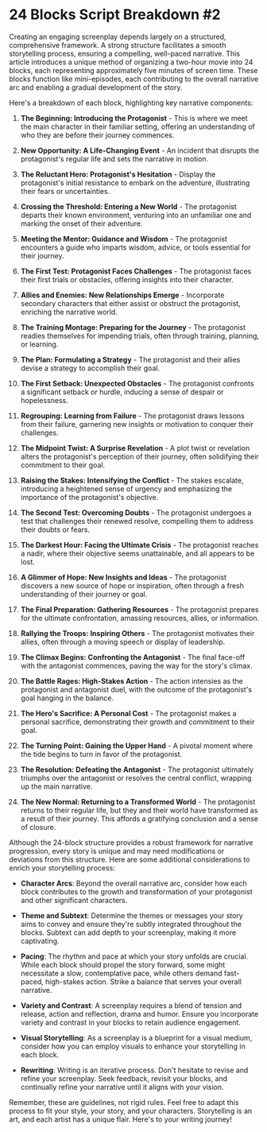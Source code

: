 # 24 Blocks Script Breakdown #2

Creating an engaging screenplay depends largely on a structured, comprehensive framework. A strong structure facilitates a smooth storytelling process, ensuring a compelling, well-paced narrative. This article introduces a unique method of organizing a two-hour movie into 24 blocks, each representing approximately five minutes of screen time. These blocks function like mini-episodes, each contributing to the overall narrative arc and enabling a gradual development of the story.

Here's a breakdown of each block, highlighting key narrative components:

1. **The Beginning: Introducing the Protagonist** - This is where we meet the main character in their familiar setting, offering an understanding of who they are before their journey commences.

2. **New Opportunity: A Life-Changing Event** - An incident that disrupts the protagonist's regular life and sets the narrative in motion.

3. **The Reluctant Hero: Protagonist's Hesitation** - Display the protagonist's initial resistance to embark on the adventure, illustrating their fears or uncertainties.

4. **Crossing the Threshold: Entering a New World** - The protagonist departs their known environment, venturing into an unfamiliar one and marking the onset of their adventure.

5. **Meeting the Mentor: Guidance and Wisdom** - The protagonist encounters a guide who imparts wisdom, advice, or tools essential for their journey.

6. **The First Test: Protagonist Faces Challenges** - The protagonist faces their first trials or obstacles, offering insights into their character.

7. **Allies and Enemies: New Relationships Emerge** - Incorporate secondary characters that either assist or obstruct the protagonist, enriching the narrative world.

8. **The Training Montage: Preparing for the Journey** - The protagonist readies themselves for impending trials, often through training, planning, or learning.

9. **The Plan: Formulating a Strategy** - The protagonist and their allies devise a strategy to accomplish their goal.

10. **The First Setback: Unexpected Obstacles** - The protagonist confronts a significant setback or hurdle, inducing a sense of despair or hopelessness.

11. **Regrouping: Learning from Failure** - The protagonist draws lessons from their failure, garnering new insights or motivation to conquer their challenges.

12. **The Midpoint Twist: A Surprise Revelation** - A plot twist or revelation alters the protagonist's perception of their journey, often solidifying their commitment to their goal.

13. **Raising the Stakes: Intensifying the Conflict** - The stakes escalate, introducing a heightened sense of urgency and emphasizing the importance of the protagonist's objective.

14. **The Second Test: Overcoming Doubts** - The protagonist undergoes a test that challenges their renewed resolve, compelling them to address their doubts or fears.

15. **The Darkest Hour: Facing the Ultimate Crisis** - The protagonist reaches a nadir, where their objective seems unattainable, and all appears to be lost.

16. **A Glimmer of Hope: New Insights and Ideas** - The protagonist discovers a new source of hope or inspiration, often through a fresh understanding of their journey or goal.

17. **The Final Preparation: Gathering Resources** - The protagonist prepares for the ultimate confrontation, amassing resources, allies, or information.

18. **Rallying the Troops: Inspiring Others** - The protagonist motivates their allies, often through a moving speech or display of leadership.

19. **The Climax Begins: Confronting the Antagonist** - The final face-off with the antagonist commences, paving the way for the story's climax.

20. **The Battle Rages: High-Stakes Action** - The action intensies as the protagonist and antagonist duel, with the outcome of the protagonist's goal hanging in the balance.

21. **The Hero's Sacrifice: A Personal Cost** - The protagonist makes a personal sacrifice, demonstrating their growth and commitment to their goal.

22. **The Turning Point: Gaining the Upper Hand** - A pivotal moment where the tide begins to turn in favor of the protagonist.

23. **The Resolution: Defeating the Antagonist** - The protagonist ultimately triumphs over the antagonist or resolves the central conflict, wrapping up the main narrative.

24. **The New Normal: Returning to a Transformed World** - The protagonist returns to their regular life, but they and their world have transformed as a result of their journey. This affords a gratifying conclusion and a sense of closure.

Although the 24-block structure provides a robust framework for narrative progression, every story is unique and may need modifications or deviations from this structure. Here are some additional considerations to enrich your storytelling process:

- **Character Arcs**: Beyond the overall narrative arc, consider how each block contributes to the growth and transformation of your protagonist and other significant characters.

- **Theme and Subtext**: Determine the themes or messages your story aims to convey and ensure they're subtly integrated throughout the blocks. Subtext can add depth to your screenplay, making it more captivating.

- **Pacing**: The rhythm and pace at which your story unfolds are crucial. While each block should propel the story forward, some might necessitate a slow, contemplative pace, while others demand fast-paced, high-stakes action. Strike a balance that serves your overall narrative.

- **Variety and Contrast**: A screenplay requires a blend of tension and release, action and reflection, drama and humor. Ensure you incorporate variety and contrast in your blocks to retain audience engagement.

- **Visual Storytelling**: As a screenplay is a blueprint for a visual medium, consider how you can employ visuals to enhance your storytelling in each block.

- **Rewriting**: Writing is an iterative process. Don't hesitate to revise and refine your screenplay. Seek feedback, revisit your blocks, and continually refine your narrative until it aligns with your vision.

Remember, these are guidelines, not rigid rules. Feel free to adapt this process to fit your style, your story, and your characters. Storytelling is an art, and each artist has a unique flair. Here's to your writing journey!
